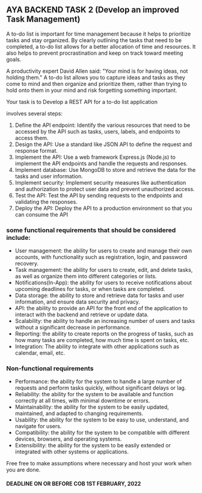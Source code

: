 ## AYA BACKEND TASK 2 (Develop an improved Task Management)

A to-do list is important for time management because it helps to prioritize tasks and stay organized. By clearly outlining the tasks that need to be completed, a to-do list allows for a better allocation of time and resources. It also helps to prevent procrastination and keep on track toward meeting goals.

A productivity expert David Allen said: "Your mind is for having ideas, not holding them." A to-do list allows you to capture ideas and tasks as they come to mind and then organize and prioritize them, rather than trying to hold onto them in your mind and risk forgetting something important.

Your task is to Develop a REST API for a to-do list application

involves several steps:

1. Define the API endpoint: Identify the various resources that need to be accessed by the API such as tasks, users, labels, and endpoints to access them.
2. Design the API: Use a standard like JSON API to define the request and response format.
3. Implement the API: Use a web framework Express.js (Node.js) to implement the API endpoints and handle the requests and responses.
4. Implement database: Use MongoDB to store and retrieve the data for the tasks and user information.
5. Implement security: Implement security measures like authentication and authorization to protect user data and prevent unauthorized access.
6. Test the API: Test the API by sending requests to the endpoints and validating the responses.
7. Deploy the API: Deploy the API to a production environment so that you can consume the API

### some functional requirements that should be considered include:
- User management: the ability for users to create and manage their own accounts, with functionality such as registration, login, and password recovery.
- Task management: the ability for users to create, edit, and delete tasks, as well as organize them into different categories or lists.
- Notifications(In-App): the ability for users to receive notifications about upcoming deadlines for tasks, or when tasks are completed.
- Data storage: the ability to store and retrieve data for tasks and user information, and ensure data security and privacy.
- API: the ability to provide an API for the front end of the application to interact with the backend and retrieve or update data.
- Scalability: the ability to handle an increasing number of users and tasks without a significant decrease in performance.
- Reporting: the ability to create reports on the progress of tasks, such as how many tasks are completed, how much time is spent on tasks, etc.
- Integration: The ability to integrate with other applications such as calendar, email, etc.

### Non-functional requirements
- Performance: the ability for the system to handle a large number of requests and perform tasks quickly, without significant delays or lag.
- Reliability: the ability for the system to be available and function correctly at all times, with minimal downtime or errors.
- Maintainability: the ability for the system to be easily updated, maintained, and adapted to changing requirements.
- Usability: the ability for the system to be easy to use, understand, and navigate for users.
- Compatibility: the ability for the system to be compatible with different devices, browsers, and operating systems.
- Extensibility: the ability for the system to be easily extended or integrated with other systems or applications.

Free free to make assumptions where necessary and host your work when you are done. 

#### DEADLINE ON OR BEFORE COB 1ST FEBRUARY, 2022